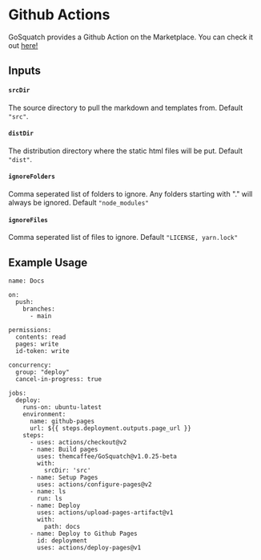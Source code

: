 [_metadata_:title]:- "Github Actions"
[_metadata_:layout]:- "index"

# Github Actions

GoSquatch provides a Github Action on the Marketplace. You can check it out [here!](https://github.com/marketplace/actions/gosquatch)

## Inputs

#### `srcDir`

The source directory to pull the markdown and templates from. Default `"src"`.

#### `distDir`

The distribution directory where the static html files will be put. Default `"dist"`.

#### `ignoreFolders`

Comma seperated list of folders to ignore. Any folders starting with "." will always be ignored. Default `"node_modules"`

#### `ignoreFiles`

Comma seperated list of files to ignore. Default `"LICENSE, yarn.lock"`

## Example Usage

```
name: Docs

on:
  push:
    branches:
      - main

permissions:
  contents: read
  pages: write
  id-token: write

concurrency:
  group: "deploy"
  cancel-in-progress: true

jobs:
  deploy:
    runs-on: ubuntu-latest
    environment:
      name: github-pages
      url: ${{ steps.deployment.outputs.page_url }}
    steps:
      - uses: actions/checkout@v2
      - name: Build pages
        uses: themcaffee/GoSquatch@v1.0.25-beta
        with:
          srcDir: 'src'
      - name: Setup Pages
        uses: actions/configure-pages@v2
      - name: ls
        run: ls
      - name: Deploy
        uses: actions/upload-pages-artifact@v1
        with:
          path: docs
      - name: Deploy to Github Pages
        id: deployment
        uses: actions/deploy-pages@v1
```